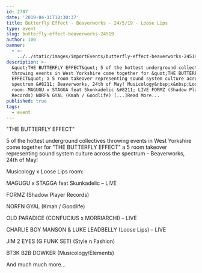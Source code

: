 ```yaml
---
id: 2787
date: '2019-04-11T10:30:37'
title: Butterfly Effect - Beaverworks - 24/5/19 - Loose Lips
type: event
slug: butterfly-effect-beaverworks-24519
author: 100
banner:
  - >-
    ../../static/images/importEvents/butterfly-effect-beaverworks-24519/image2787.jpeg
description: >-
  &quot;THE BUTTERFLY EFFECT&quot; 5 of the hottest underground collectives
  throwing events in West Yorkshire come together for &quot;THE BUTTERFLY
  EFFECT&quot; a 5 room takeover representing sound system culture across the
  spectrum &#8211; Beaverworks, 24th of May! Musicology&nbsp;x&nbsp;Loose Lips
  room: MAGUGU x STAGGA feat Skunkadelic &#8211; LIVE FORMZ (Shadow Player
  Records) NORFN GYAL (Kmah / Goodlife) [...]Read More...
published: true
tags:
  - event
---
```

"THE BUTTERFLY EFFECT"

5 of the hottest underground collectives throwing events in West Yorkshire come together for "THE BUTTERFLY EFFECT" a 5 room takeover representing sound system culture across the spectrum – Beaverworks, 24th of May!

  

Musicology x Loose Lips room:

  

MAGUGU x STAGGA feat Skunkadelic – LIVE

FORMZ (Shadow Player Records)

NORFN GYAL (Kmah / Goodlife)

OLD PARADICE (CONFUCIUS x MORRIARCHI) – LIVE

CHARLIE BOY MANSON & LUKE LEADBELLY (Loose Lips) – LIVE

JIM 2 EYES (G FUNK SET) (Style n Fashion)

BT3K B2B DOWKER (Musicology/Elements)

And much much more…